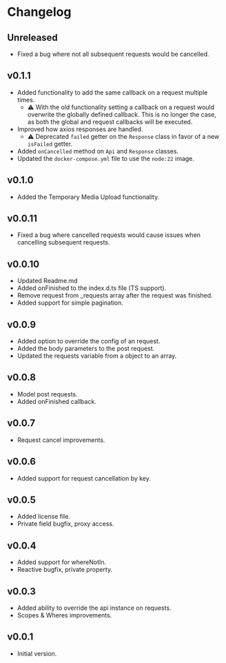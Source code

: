 # Changelog

## Unreleased
- Fixed a bug where not all subsequent requests would be cancelled.

## v0.1.1
- Added functionality to add the same callback on a request multiple times.
  - ⚠️ With the old functionality setting a callback on a request would overwrite the globally defined callback. This is no longer the case, as both the global and request callbacks will be executed.
- Improved how axios responses are handled.
  - ⚠️ Deprecated `failed` getter on the `Response` class in favor of a new `isFailed` getter. 
- Added `onCancelled` method on `Api` and `Response` classes.
- Updated the `docker-compose.yml` file to use the `node:22` image.

## v0.1.0
- Added the Temporary Media Upload functionality.

## v0.0.11
- Fixed a bug where cancelled requests would cause issues when cancelling subsequent requests.

## v0.0.10
- Updated Readme.md
- Added onFinished to the index.d.ts file (TS support).
- Remove request from _requests array after the request was finished.
- Added support for simple pagination.

## v0.0.9
- Added option to override the config of an request.
- Added the body parameters to the post request.
- Updated the requests variable from a object to an array.

## v0.0.8
- Model post requests.
- Added onFinished callback.

## v0.0.7
- Request cancel improvements.

## v0.0.6
- Added support for request cancellation by key.

## v0.0.5
- Added license file.
- Private field bugfix, proxy access.

## v0.0.4
- Added support for whereNotIn.
- Reactive bugfix, private property.

## v0.0.3
- Added ability to override the api instance on requests.
- Scopes & Wheres improvements.

## v0.0.1
- Initial version.
